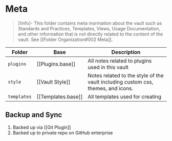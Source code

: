 # Meta

> [!info]-
> This folder contains meta inormation about the vault such as Standards and Practices, Templates, Views, Usage Documentation, and other information that is not directly related to the content of the vault. See [[Folder Organization#002 Meta]].


| Folder      | Base               | Description                                                                      |
| ----------- | ------------------ | -------------------------------------------------------------------------------- |
| `plugins`   | [[Plugins.base]]   | All notes related to plugins used in this vault                                  |
| `style`     | [[Vault Style]]    | Notes related to the style of the vault including custom css, themes, and icons. |
| `templates` | [[Templates.base]] | All templates used for creating                                                  |

## Backup and Sync

1. Backed up via [[Git Plugin]]
2. Backed up to private repo on GitHub enterprise
